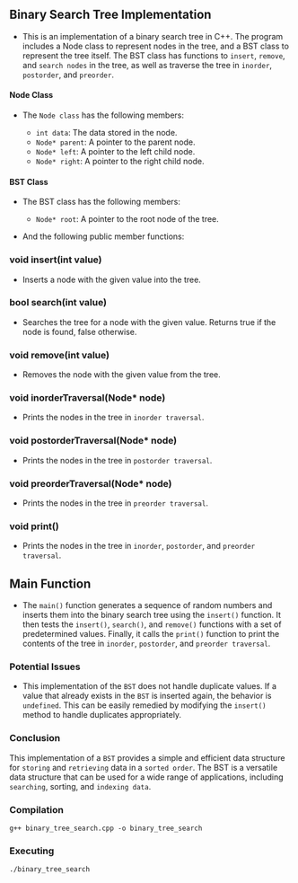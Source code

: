 ## Binary Search Tree Implementation

- This is an implementation of a binary search tree in C++. The program includes a Node class to represent nodes in the tree, and a BST class to represent the tree itself. The BST class has functions to `insert`, `remove`, and `search nodes` in the tree, as well as traverse the tree in `inorder`, `postorder`, and `preorder`.

#### Node Class
- The `Node class` has the following members:

    - `int data`: The data stored in the node.
    - `Node* parent`: A pointer to the parent node.
    - `Node* left`: A pointer to the left child node.
    - `Node* right`: A pointer to the right child node.
#### BST Class
- The BST class has the following members:

    - `Node* root`: A pointer to the root node of the tree.
- And the following public member functions:

### void insert(int value)
- Inserts a node with the given value into the tree.

### bool search(int value)
- Searches the tree for a node with the given value. Returns true if the node is found, false otherwise.

### void remove(int value)
- Removes the node with the given value from the tree.

### void inorderTraversal(Node* node)
- Prints the nodes in the tree in `inorder traversal`.

### void postorderTraversal(Node* node)
- Prints the nodes in the tree in `postorder traversal`.

### void preorderTraversal(Node* node)
- Prints the nodes in the tree in `preorder traversal`.

### void print()
- Prints the nodes in the tree in `inorder`, `postorder`, and `preorder traversal`.

## Main Function
- The `main()` function generates a sequence of random numbers and inserts them into the binary search tree using the `insert()` function. It then tests the `insert()`, `search()`, and `remove()` functions with a set of predetermined values. Finally, it calls the `print()` function to print the contents of the tree in `inorder`, `postorder`, and `preorder traversal`.

### Potential Issues
- This implementation of the `BST` does not handle duplicate values. If a value that already exists in the `BST` is inserted again, the behavior is `undefined`. This can be easily remedied by modifying the `insert()` method to handle duplicates appropriately.

### Conclusion
This implementation of a `BST` provides a simple and efficient data structure for `storing` and `retrieving` data in a `sorted order`. The BST is a versatile data structure that can be used for a wide range of applications, including `searching`, sorting, and `indexing data`.

### Compilation
`g++ binary_tree_search.cpp -o binary_tree_search`
### Executing
`./binary_tree_search`
